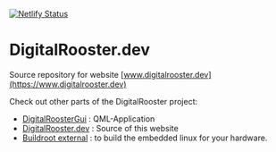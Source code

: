 [![Netlify Status](https://api.netlify.com/api/v1/badges/b0fa50d9-1177-4ccf-bed2-e8e42dc785cd/deploy-status)](https://app.netlify.com/sites/dazzling-edison-8a08cf/deploys)

# DigitalRooster.dev

Source repository for website [www.digitalrooster.dev](https://www.digitalrooster.dev) 

Check out other parts of the DigitalRooster project:

-   [DigitalRoosterGui](https://github.com/truschival/DigitalRoosterGui) : QML-Application
-   [DigitalRooster.dev](https://github.com/truschival/DigitalRooster.dev) : Source of this website
-   [Buildroot external](https://github.com/truschival/buildroot_digitalrooster) : to build the embedded linux for your hardware.
